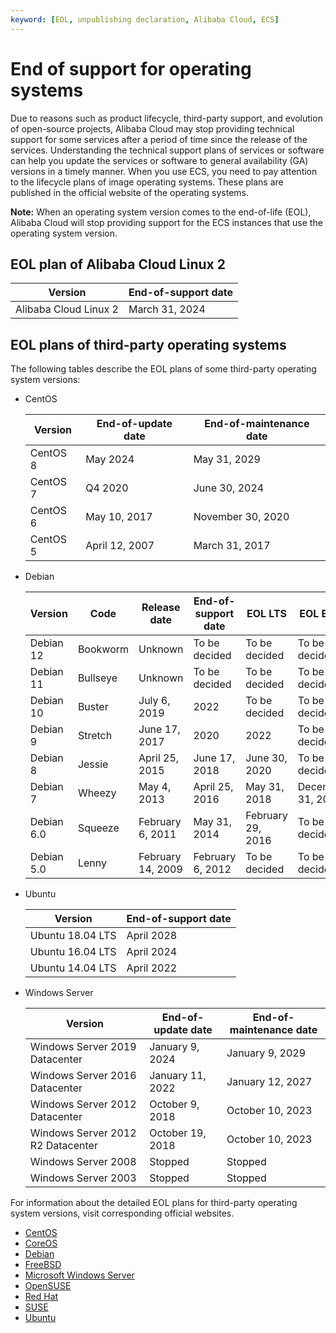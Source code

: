 ```yaml
---
keyword: [EOL, unpublishing declaration, Alibaba Cloud, ECS]
---
```


# End of support for operating systems

Due to reasons such as product lifecycle, third-party support, and evolution of open-source projects, Alibaba Cloud may stop providing technical support for some services after a period of time since the release of the services. Understanding the technical support plans of services or software can help you update the services or software to general availability \(GA\) versions in a timely manner. When you use ECS, you need to pay attention to the lifecycle plans of image operating systems. These plans are published in the official website of the operating systems.

**Note:** When an operating system version comes to the end-of-life \(EOL\), Alibaba Cloud will stop providing support for the ECS instances that use the operating system version.

## EOL plan of Alibaba Cloud Linux 2

|Version|End-of-support date|
|-------|-------------------|
|Alibaba Cloud Linux 2|March 31, 2024|

## EOL plans of third-party operating systems

The following tables describe the EOL plans of some third-party operating system versions:

-   CentOS

    |Version|End-of-update date|End-of-maintenance date|
    |-------|------------------|-----------------------|
    |CentOS 8|May 2024|May 31, 2029|
    |CentOS 7|Q4 2020|June 30, 2024|
    |CentOS 6|May 10, 2017|November 30, 2020|
    |CentOS 5|April 12, 2007|March 31, 2017|

-   Debian

    |Version|Code|Release date|End-of-support date|EOL LTS|EOL ELTS|
    |-------|----|------------|-------------------|-------|--------|
    |Debian 12|Bookworm|Unknown|To be decided|To be decided|To be decided|
    |Debian 11|Bullseye|Unknown|To be decided|To be decided|To be decided|
    |Debian 10|Buster|July 6, 2019|2022|To be decided|To be decided|
    |Debian 9|Stretch|June 17, 2017|2020|2022|To be decided|
    |Debian 8|Jessie|April 25, 2015|June 17, 2018|June 30, 2020|To be decided|
    |Debian 7|Wheezy|May 4, 2013|April 25, 2016|May 31, 2018|December 31, 2019|
    |Debian 6.0|Squeeze|February 6, 2011|May 31, 2014|February 29, 2016|To be decided|
    |Debian 5.0|Lenny|February 14, 2009|February 6, 2012|To be decided|To be decided|

-   Ubuntu

    |Version|End-of-support date|
    |-------|-------------------|
    |Ubuntu 18.04 LTS|April 2028|
    |Ubuntu 16.04 LTS|April 2024|
    |Ubuntu 14.04 LTS|April 2022|

-   Windows Server

    |Version|End-of-update date|End-of-maintenance date|
    |-------|------------------|-----------------------|
    |Windows Server 2019 Datacenter|January 9, 2024|January 9, 2029|
    |Windows Server 2016 Datacenter|January 11, 2022|January 12, 2027|
    |Windows Server 2012 Datacenter|October 9, 2018|October 10, 2023|
    |Windows Server 2012 R2 Datacenter|October 19, 2018|October 10, 2023|
    |Windows Server 2008|Stopped|Stopped|
    |Windows Server 2003|Stopped|Stopped|


For information about the detailed EOL plans for third-party operating system versions, visit corresponding official websites.

-   [CentOS](https://wiki.centos.org/About/Product)
-   [CoreOS](https://coreos.com/os/eol/)
-   [Debian](https://wiki.debian.org/DebianReleases)
-   [FreeBSD](https://www.freebsd.org/releases/)
-   [Microsoft Windows Server](https://support.microsoft.com/en-us/lifecycle/search?alpha=Windows%20Server)
-   [OpenSUSE](https://en.opensuse.org/Lifetime)
-   [Red Hat](https://access.redhat.com/support/policy/updates/errata)
-   [SUSE](https://www.suse.com/lifecycle/)
-   [Ubuntu](https://wiki.ubuntu.com/Releases)

